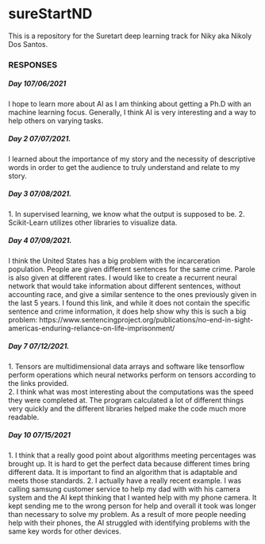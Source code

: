 # sureStartND
This is a repository for the Suretart deep learning track for Niky aka Nikoly Dos Santos.  
<h3> RESPONSES   </h3>
<h5> Day 107/06/2021  </h5>
I hope to learn more about AI as I am thinking about getting a Ph.D with an machine learning focus. Generally, I think AI is very interesting and a way to help others on varying tasks.   
<h5> Day 2 07/07/2021.  </h5>
I learned about the importance of my story and the necessity of descriptive words in order to get the audience to truly understand and relate to my story.  
<h5> Day 3 07/08/2021.  </h5>
1. In supervised learning, we know what the output is supposed to be.  
2. Scikit-Learn utilizes other libraries to visualize data.  
<h5> Day 4 07/09/2021.  </h5>
I think the United States has a big problem with the incarceration population. People are given different sentences for the same crime. Parole is also given at different rates. I would like to create a recurrent neural network that would take information about different sentences, without accounting race, and give a similar sentence to the ones previously given in the last 5 years. I found this link, and while it does not contain the specific sentence and crime information, it does help show why this is such a big problem: https://www.sentencingproject.org/publications/no-end-in-sight-americas-enduring-reliance-on-life-imprisonment/
<h5> Day 7 07/12/2021.  </h5>
1. Tensors are multidimensional data arrays and software like tensorflow perform operations which neural networks perform on tensors according to the links provided. <br>
2. I think what was most interesting about the computations was the speed they were completed at. The program calculated a lot of different things very quickly and the different libraries helped make the code much more readable. 
<h5> Day 10 07/15/2021 <br> </h5>
1. I think that a really good point about algorithms meeting percentages was brought up. It is hard to get the perfect data because different times bring different data. It is important to find an algorithm that is adaptable and meets those standards. 
2. I actually have a really recent example. I was calling samsung customer service to help my dad with with his camera system and the AI kept thinking that I wanted help with my phone camera. It kept sending me to the wrong person for help and overall it took was longer than necessary to solve my problem. As a result of more people needing help with their phones, the AI struggled with identifying problems with the same key words for other devices. 

